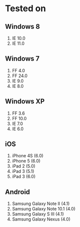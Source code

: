 Tested on
=========

Windows 8
---------
1. IE 10.0
1. IE 11.0


Windows 7
---------

1. FF 4.0
1. FF 24.0
1. IE 9.0
1. IE 8.0


Windows XP
----------
1. FF 3.6
1. FF 10.0
1. IE 7.0
1. IE 6.0


iOS
---
1. iPhone 4S (6.0)
1. iPhone 5 (6.0)
1. iPad 2 (5.0)
1. iPad 3 (5.1)
1. iPad 3 (6.0)


Android
-------
1. Samsung Galaxy Note II (4.1)
1. Samsung Galaxy Note 10.1 (4.0)
1. Samsung Galaxy S III (4.1)
1. Samsung Galaxy Nexus (4.0)